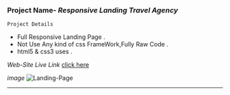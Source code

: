 ### Project Name- _Responsive Landing Travel Agency_

``` Project Details ```
- Full Responsive Landing Page .
- Not Use Any kind of css FrameWork,Fully Raw Code .
- html5 & css3 uses .

_Web-Site Live Link_
[click here](file:///D:/complet-web-developer---2/All-Projects/Travel-Agency-Landing-Page/index.html)

_image_
![Landing-Page](images/res/travel.png)

---